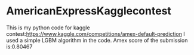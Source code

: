 # AmericanExpressKagglecontest
This is my python code for kaggle contest:https://www.kaggle.com/competitions/amex-default-prediction
I used a simple LGBM algorithm in the code. Amex score of the submission is:0.80467
